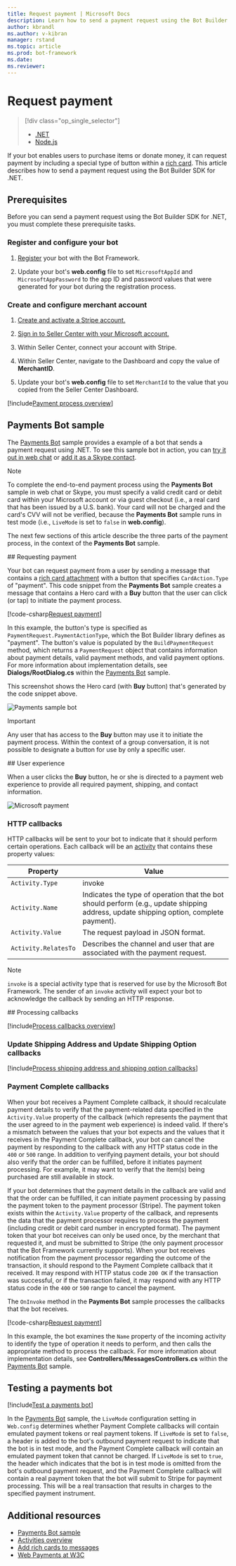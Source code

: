 ```yaml
---
title: Request payment | Microsoft Docs
description: Learn how to send a payment request using the Bot Builder SDK for .NET.
author: kbrandl
ms.author: v-kibran
manager: rstand
ms.topic: article
ms.prod: bot-framework
ms.date: 
ms.reviewer: 
---
```


# Request payment
> [!div class="op_single_selector"]
> - [.NET](../dotnet/bot-builder-dotnet-request-payment.md)
> - [Node.js](../nodejs/bot-builder-nodejs-request-payment.md)

If your bot enables users to purchase items or donate money, it can request payment by including 
a special type of button within a [rich card](~/dotnet/bot-builder-dotnet-add-rich-card-attachments.md). 
This article describes how to send a payment request using the Bot Builder SDK for .NET.

## Prerequisites

Before you can send a payment request using the Bot Builder SDK for .NET, you must complete these prerequisite tasks.

### Register and configure your bot

1. [Register](~/portal-register-bot.md) your bot with the Bot Framework.

2. Update your bot's **web.config** file to set `MicrosoftAppId` and `MicrosoftAppPassword` to the app ID and password values that were generated for your bot during the registration process. 

### Create and configure merchant account

1. <a href="https://dashboard.stripe.com/register" target="_blank">Create and activate a Stripe account.</a>

2. <a href="https://seller.microsoft.com/en-us/dashboard/registration/seller/?accountprogram=skypebots&setvar=fltsellerregistration:1" target="_blank">Sign in to Seller Center with your Microsoft account.</a>

3. Within Seller Center, connect your account with Stripe.

4. Within Seller Center, navigate to the Dashboard and copy the value of **MerchantID**.

5. Update your bot's **web.config** file to set `MerchantId` to the value that you copied from the Seller Center Dashboard. 

[!include[Payment process overview](~/includes/snippet-payment-process-overview.md)]

## Payments Bot sample

The <a href="https://fuselabs.visualstudio.com/_git/PaymentSample?path=/csharp&version=GBmaster&_a=contents" target="_blank">Payments Bot</a> sample provides a example of a bot that sends a payment request 
using .NET. 
To see this sample bot in action, you can 
<a href="https://webchat.botframework.com/embed/paymentsample?s=d39Bk7JOMzQ.cwA.Rig.dumLki9bs3uqfWFMjXPn5PFnQVmT2VAVR1Zl1iPi07k" target="_blank">try it out in web chat</a> or
<a href="https://join.skype.com/bot/9fbc0f17-43eb-40fe-bf3b-af151e6ce45e" target="_blank">add it as a Skype 
contact</a>. 

> [!NOTE]
> To complete the end-to-end payment process using the **Payments Bot** sample in web chat or Skype, 
> you must specify a valid credit card or debit card within your Microsoft account or via guest checkout 
> (i.e., a real card that has been issued by a U.S. bank). 
> Your card will not be charged and the card's CVV will not be verified, 
> because the **Payments Bot** sample runs in test mode (i.e., `LiveMode` is set to `false` in **web.config**).

The next few sections of this article describe the three parts of the payment process, 
in the context of the **Payments Bot** sample.

##<a id="request-payment"></a> Requesting payment

Your bot can request payment from a user by sending a message that contains a 
[rich card attachment](~/dotnet/bot-builder-dotnet-add-rich-card-attachments.md) with a button that specifies 
`CardAction.Type` of "payment". 
This code snippet from the **Payments Bot** sample creates a message that contains a Hero card with a **Buy** button that the user can click (or tap) to initiate the payment process. 

[!code-csharp[Request payment](~/includes/code/dotnet-request-payment.cs#requestPayment)]

In this example, the button's type is specified as `PaymentRequest.PaymentActionType`, which 
the Bot Builder library defines as "payment". 
The button's value is populated by the `BuildPaymentRequest` method, which returns 
a `PaymentRequest` object that contains information about payment details, valid payment methods, 
and valid payment options. 
For more information about implementation details, see **Dialogs/RootDialog.cs** within the 
<a href="https://fuselabs.visualstudio.com/_git/PaymentSample?path=/csharp&version=GBmaster&_a=contents" target="_blank">Payments Bot</a> sample.

This screenshot shows the Hero card (with **Buy** button) that's generated by the code snippet above. 
 
![Payments sample bot](~/media/payments-bot-buy.png) 

> [!IMPORTANT]
> Any user that has access to the **Buy** button may use it to initiate the payment process. 
> Within the context of a group conversation, it is not possible to designate a button for use by only 
> a specific user. 

##<a id="user-experience"></a> User experience

When a user clicks the **Buy** button, he or she is directed to a payment web experience to provide all required payment, shipping, and contact information. 

![Microsoft payment](~/media/microsoft-payment.png)

### HTTP callbacks

HTTP callbacks will be sent to your bot to indicate that it should perform certain operations. 
Each callback will be an [activity](~/dotnet/bot-builder-dotnet-activities.md) 
that contains these property values: 

| Property | Value |
|----|----|
| `Activity.Type` | invoke | 
| `Activity.Name` | Indicates the type of operation that the bot should perform (e.g., update shipping address, update shipping option, complete payment). | 
| `Activity.Value` | The request payload in JSON format. | 
| `Activity.RelatesTo` |  Describes the channel and user that are associated with the payment request. | 

> [!NOTE]
> `invoke` is a special activity type that is reserved for use by the Microsoft Bot Framework. 
> The sender of an `invoke` activity will expect your bot to acknowledge the callback by sending an HTTP response.

##<a id="process-callbacks"></a> Processing callbacks

[!include[Process callbacks overview](~/includes/snippet-payment-process-callbacks-overview.md)]

### Update Shipping Address and Update Shipping Option callbacks

[!include[Process shipping address and shipping option callbacks](~/includes/snippet-payment-process-callbacks-1.md)]

### Payment Complete callbacks

When your bot receives a Payment Complete callback, 
it should recalculate payment details to verify that the payment-related data specified in the `Activity.Value` property 
of the callback (which represents the payment that the user agreed to in the payment web experience) is indeed valid. 
If there's a mismatch between the values that your bot expects and the values that it receives in the 
Payment Complete callback, your bot can cancel the payment by responding to the callback with any 
HTTP status code in the `400` or `500` range. 
In addition to verifying payment details, your bot should also verify that the order can be fulfilled, 
before it initiates payment processing. 
For example, it may want to verify that the item(s) being purchased are still available in stock. 

If your bot determines that the payment details in the callback are valid and that the order can be fulfilled, 
it can initiate payment processing by passing the payment token to the payment processor (Stripe). 
The payment token exists within the `Activity.Value` property of the callback, and represents 
the data that the payment processor requires to process the payment (including credit or debit card number
in encrypted format). 
The payment token that your bot receives can only be used once, by the merchant that requested it, and
must be submitted to Stripe (the only payment processor that the Bot Framework currently supports). 
When your bot receives notification from the payment processor regarding the outcome of the transaction, 
it should respond to the Payment Complete callback that it received. 
It may respond with HTTP status code `200 OK` if the transaction was successful, or if the transaction failed, 
it may respond with any 
HTTP status code in the `400` or `500` range to cancel the payment.

The `OnInvoke` method in the **Payments Bot** sample processes the callbacks that the bot receives. 

[!code-csharp[Request payment](~/includes/code/dotnet-request-payment.cs#processCallback)]

In this example, the bot examines the `Name` property of the incoming activity to identify the type of 
operation it needs to perform, and then calls the appropriate method to process the callback. 
For more information about implementation details, see **Controllers/MessagesControllers.cs** 
within the <a href="https://fuselabs.visualstudio.com/_git/PaymentSample?path=/csharp&version=GBmaster&_a=contents" target="_blank">Payments Bot</a> sample.

## Testing a payments bot

[!include[Test a payments bot](~/includes/snippet-payment-test-bot.md)]

In the <a href="https://fuselabs.visualstudio.com/_git/PaymentSample?path=/csharp&version=GBmaster&_a=contents" target="_blank">Payments Bot</a> sample, the `LiveMode` configuration setting in `Web.config` determines whether 
Payment Complete callbacks will contain emulated payment tokens or real payment tokens. If `LiveMode` is set to `false`, a header is added to the bot's outbound payment request to indicate that the bot is in test mode, and the Payment Complete callback will contain an emulated payment token that cannot be charged. If `LiveMode` is set to `true`, the header which indicates that the bot is in test mode is omitted from the bot's outbound payment request, and the Payment Complete callback will contain a real payment token that the bot will submit to Stripe for payment processing. This will be a real transaction that results in charges to the specified payment instrument. 

## Additional resources

- <a href="https://fuselabs.visualstudio.com/_git/PaymentSample?path=/csharp&version=GBmaster&_a=contents" target="_blank">Payments Bot sample</a>
- [Activities overview](~/dotnet/bot-builder-dotnet-activities.md)
- [Add rich cards to messages](~/dotnet/bot-builder-dotnet-add-rich-card-attachments.md)
- <a href="http://www.w3.org/Payments/" target="_blank">Web Payments at W3C</a> 